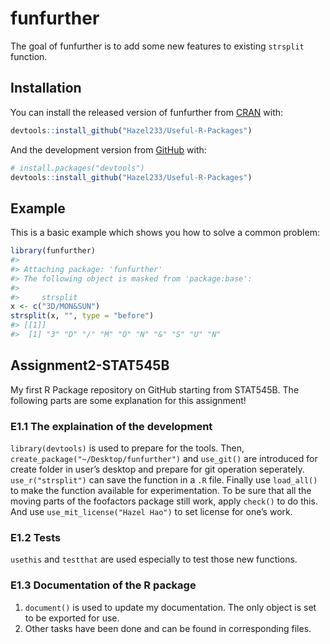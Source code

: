 
<!-- README.md is generated from README.Rmd. Please edit that file -->

# funfurther

<!-- badges: start -->

<!-- badges: end -->

The goal of funfurther is to add some new features to existing
`strsplit` function.

## Installation

You can install the released version of funfurther from
[CRAN](https://CRAN.R-project.org) with:

``` r
devtools::install_github("Hazel233/Useful-R-Packages")
```

And the development version from [GitHub](https://github.com/) with:

``` r
# install.packages("devtools")
devtools::install_github("Hazel233/Useful-R-Packages")
```

## Example

This is a basic example which shows you how to solve a common problem:

``` r
library(funfurther)
#> 
#> Attaching package: 'funfurther'
#> The following object is masked from 'package:base':
#> 
#>     strsplit
x <- c("3D/MON&SUN")
strsplit(x, "", type = "before")
#> [[1]]
#>  [1] "3" "D" "/" "M" "O" "N" "&" "S" "U" "N"
```

## Assignment2-STAT545B

My first R Package repository on GitHub starting from STAT545B. The
following parts are some explanation for this assignment\!

### E1.1 The explaination of the development

`library(devtools)` is used to prepare for the tools. Then,
`create_package("~/Desktop/funfurther")` and `use_git()` are introduced
for create folder in user’s desktop and prepare for git operation
seperately. `use_r("strsplit")` can save the function in a `.R` file.
Finally use `load_all()` to make the function available for
experimentation. To be sure that all the moving parts of the foofactors
package still work, apply `check()` to do this. And use
`use_mit_license("Hazel Hao")` to set license for one’s work.

### E1.2 Tests

`usethis` and `testthat` are used especially to test those new
functions.

### E1.3 Documentation of the R package

1.  `document()` is used to update my documentation. The only object is
    set to be exported for use.
2.  Other tasks have been done and can be found in corresponding files.
